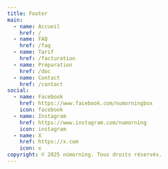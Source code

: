 ```yaml
---
title: Footer
main:
  - name: Accueil
    href: /
  - name: FAQ
    href: /faq
  - name: Tarif
    href: /facturation
  - name: Préparation
    href: /doc
  - name: Contact
    href: /contact
social:
  - name: Facebook
    href: https://www.facebook.com/numorningbox
    icon: facebook
  - name: Instagram
    href: https://www.instagram.com/numorning
    icon: instagram
  - name: X
    href: https://x.com
    icon: x
copyright: © 2025 nümorning. Tous droits réservés.
---
```


